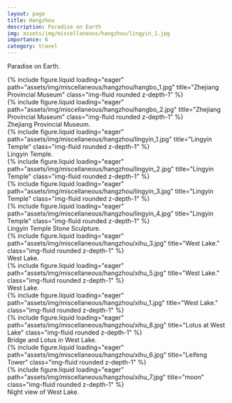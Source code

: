 ```yaml
---
layout: page
title: Hangzhou
description: Paradise on Earth
img: assets/img/miscellaneous/hangzhou/lingyin_1.jpg
importance: 6
category: travel
---
```


Paradise on Earth.


<div class="row">
    <div class="col-sm mt-3 mt-md-0">
        {% include figure.liquid loading="eager" path="assets/img/miscellaneous/hangzhou/hangbo_1.jpg" title="Zhejiang Provincial Museum" class="img-fluid rounded z-depth-1" %}
    </div>
    <div class="col-sm mt-3 mt-md-0">
        {% include figure.liquid loading="eager" path="assets/img/miscellaneous/hangzhou/hangbo_2.jpg" title="Zhejiang Provincial Museum" class="img-fluid rounded z-depth-1" %}
    </div>
</div>
<div class="caption">
    Zhejiang Provincial Museum.
</div>

<div class="row">
    <div class="col-sm mt-3 mt-md-0">
        {% include figure.liquid loading="eager" path="assets/img/miscellaneous/hangzhou/lingyin_1.jpg" title="Lingyin Temple" class="img-fluid rounded z-depth-1" %}
    </div>
</div>
<div class="caption">
    Lingyin Temple.
</div>

<div class="row">
    <div class="col-sm mt-3 mt-md-0">
        {% include figure.liquid loading="eager" path="assets/img/miscellaneous/hangzhou/lingyin_2.jpg" title="Lingyin Temple" class="img-fluid rounded z-depth-1" %}
    </div>
    <div class="col-sm mt-3 mt-md-0">
        {% include figure.liquid loading="eager" path="assets/img/miscellaneous/hangzhou/lingyin_3.jpg" title="Lingyin Temple" class="img-fluid rounded z-depth-1" %}
    </div>
    <div class="col-sm mt-3 mt-md-0">
        {% include figure.liquid loading="eager" path="assets/img/miscellaneous/hangzhou/lingyin_4.jpg" title="Lingyin Temple" class="img-fluid rounded z-depth-1" %}
    </div>
</div>
<div class="caption">
    Lingyin Temple Stone Sculpture.
</div>



<div class="row">
    <div class="col-sm mt-3 mt-md-0">
        {% include figure.liquid loading="eager" path="assets/img/miscellaneous/hangzhou/xihu_3.jpg" title="West Lake." class="img-fluid rounded z-depth-1" %}
    </div>
</div>
<div class="caption">
    West Lake.
</div>


<div class="row">
    <div class="col-sm mt-3 mt-md-0">
        {% include figure.liquid loading="eager" path="assets/img/miscellaneous/hangzhou/xihu_5.jpg" title="West Lake." class="img-fluid rounded z-depth-1" %}
    </div>
</div>
<div class="caption">
    West Lake.
</div>

<div class="row">
    <div class="col-sm-8 mt-3 mt-md-0">
        {% include figure.liquid loading="eager" path="assets/img/miscellaneous/hangzhou/xihu_1.jpg" title="West Lake." class="img-fluid rounded z-depth-1" %}
    </div>
    <div class="col-sm-4 mt-3 mt-md-0">
        {% include figure.liquid loading="eager" path="assets/img/miscellaneous/hangzhou/xihu_8.jpg" title="Lotus at West Lake" class="img-fluid rounded z-depth-1" %}
    </div>
</div>
<div class="caption">
    Bridge and Lotus in West Lake.
</div>

<div class="row">
    <div class="col-sm mt-3 mt-md-0">
        {% include figure.liquid loading="eager" path="assets/img/miscellaneous/hangzhou/xihu_6.jpg" title="Leifeng Tower" class="img-fluid rounded z-depth-1" %}
    </div>
    <div class="col-sm mt-3 mt-md-0">
        {% include figure.liquid loading="eager" path="assets/img/miscellaneous/hangzhou/xihu_7.jpg" title="moon" class="img-fluid rounded z-depth-1" %}
    </div>
</div>
<div class="caption">
    Night view of West Lake.
</div>